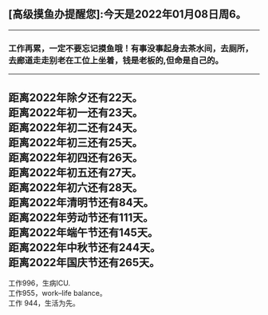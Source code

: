 ## [高级摸鱼办提醒您]:今天是2022年01月08日周6。
---
### 工作再累，一定不要忘记摸鱼哦！有事没事起身去茶水间，去厕所，去廊道走走别老在工位上坐着，钱是老板的,但命是自己的。
---
距离2022年除夕还有22天。  
距离2022年初一还有23天。  
距离2022年初二还有24天。  
距离2022年初三还有25天。  
距离2022年初四还有26天。  
距离2022年初五还有27天。  
距离2022年初六还有28天。  
距离2022年清明节还有84天。  
距离2022年劳动节还有111天。  
距离2022年端午节还有145天。  
距离2022年中秋节还有244天。  
距离2022年国庆节还有265天。  
---
工作996，生病ICU.  
工作955，work–life balance。  
工作 944，生活为先。